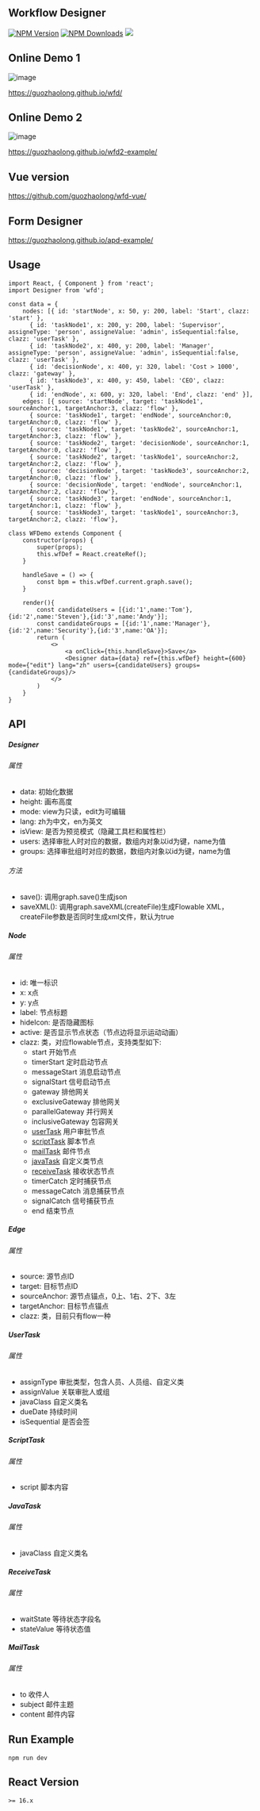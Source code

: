 ## Workflow Designer

[![NPM Version](http://img.shields.io/npm/v/wfd.svg?style=flat)](https://www.npmjs.org/package/wfd)
[![NPM Downloads](https://img.shields.io/npm/dm/wfd.svg?style=flat)](https://www.npmjs.org/package/wfd)
![](https://img.shields.io/badge/license-MIT-000000.svg)

## Online Demo 1
![image](https://github.com/guozhaolong/wfd/raw/master/example/snapshots/1.jpg)

https://guozhaolong.github.io/wfd/

## Online Demo 2
![image](https://github.com/guozhaolong/wfd/raw/master/example/snapshots/2.jpg)

https://guozhaolong.github.io/wfd2-example/

## Vue version
https://github.com/guozhaolong/wfd-vue/

## Form Designer
https://guozhaolong.github.io/apd-example/

## Usage
```
import React, { Component } from 'react';
import Designer from 'wfd';

const data = {
    nodes: [{ id: 'startNode', x: 50, y: 200, label: 'Start', clazz: 'start' },
      { id: 'taskNode1', x: 200, y: 200, label: 'Supervisor', assigneType: 'person', assigneValue: 'admin', isSequential:false, clazz: 'userTask' },
      { id: 'taskNode2', x: 400, y: 200, label: 'Manager', assigneType: 'person', assigneValue: 'admin', isSequential:false, clazz: 'userTask' },
      { id: 'decisionNode', x: 400, y: 320, label: 'Cost > 1000', clazz: 'gateway' },
      { id: 'taskNode3', x: 400, y: 450, label: 'CEO', clazz: 'userTask' },
      { id: 'endNode', x: 600, y: 320, label: 'End', clazz: 'end' }],
    edges: [{ source: 'startNode', target: 'taskNode1', sourceAnchor:1, targetAnchor:3, clazz: 'flow' },
      { source: 'taskNode1', target: 'endNode', sourceAnchor:0, targetAnchor:0, clazz: 'flow' },
      { source: 'taskNode1', target: 'taskNode2', sourceAnchor:1, targetAnchor:3, clazz: 'flow' },
      { source: 'taskNode2', target: 'decisionNode', sourceAnchor:1, targetAnchor:0, clazz: 'flow' },
      { source: 'taskNode2', target: 'taskNode1', sourceAnchor:2, targetAnchor:2, clazz: 'flow' },
      { source: 'decisionNode', target: 'taskNode3', sourceAnchor:2, targetAnchor:0, clazz: 'flow' },
      { source: 'decisionNode', target: 'endNode', sourceAnchor:1, targetAnchor:2, clazz: 'flow'},
      { source: 'taskNode3', target: 'endNode', sourceAnchor:1, targetAnchor:1, clazz: 'flow' },
      { source: 'taskNode3', target: 'taskNode1', sourceAnchor:3, targetAnchor:2, clazz: 'flow'},

class WFDemo extends Component {
    constructor(props) {
        super(props);
        this.wfDef = React.createRef();
    }
    
    handleSave = () => {
        const bpm = this.wfDef.current.graph.save();
    }
      
    render(){
        const candidateUsers = [{id:'1',name:'Tom'},{id:'2',name:'Steven'},{id:'3',name:'Andy'}];
        const candidateGroups = [{id:'1',name:'Manager'},{id:'2',name:'Security'},{id:'3',name:'OA'}];
        return (
            <>
                <a onClick={this.handleSave}>Save</a>
                <Designer data={data} ref={this.wfDef} height={600} mode={"edit"} lang="zh" users={candidateUsers} groups={candidateGroups}/>
            </>
        )
    }
}
```
## API
##### Designer
###### 属性
* data: 初始化数据
* height: 画布高度
* mode: view为只读，edit为可编辑
* lang: zh为中文，en为英文
* isView: 是否为预览模式（隐藏工具栏和属性栏）
* users: 选择审批人时对应的数据，数组内对象以id为键，name为值
* groups: 选择审批组时对应的数据，数组内对象以id为键，name为值

###### 方法
* save(): 调用graph.save()生成json
* saveXML(): 调用graph.saveXML(createFile)生成Flowable XML，createFile参数是否同时生成xml文件，默认为true

##### Node
###### 属性
* id: 唯一标识
* x: x点
* y: y点
* label: 节点标题
* hideIcon: 是否隐藏图标  
* active: 是否显示节点状态（节点边将显示运动动画）
* clazz: 类，对应flowable节点，支持类型如下:
    * start 开始节点
    * timerStart 定时启动节点
    * messageStart 消息启动节点
    * signalStart 信号启动节点
    * gateway 排他网关
    * exclusiveGateway 排他网关
    * parallelGateway 并行网关
    * inclusiveGateway 包容网关
    * [userTask](#UserTask) 用户审批节点
    * [scriptTask](#ScriptTask) 脚本节点
    * [mailTask](#MailTask) 邮件节点
    * [javaTask](#JavaTask) 自定义类节点
    * [receiveTask](#ReceiveTask) 接收状态节点
    * timerCatch 定时捕获节点
    * messageCatch 消息捕获节点
    * signalCatch 信号捕获节点
    * end 结束节点
    
##### Edge
###### 属性
* source: 源节点ID
* target: 目标节点ID
* sourceAnchor: 源节点锚点，0上、1右、2下、3左
* targetAnchor: 目标节点锚点
* clazz: 类，目前只有flow一种

##### UserTask
###### 属性
* assignType 审批类型，包含人员、人员组、自定义类
* assignValue 关联审批人或组
* javaClass 自定义类名
* dueDate 持续时间
* isSequential 是否会签

##### ScriptTask
###### 属性
* script 脚本内容

##### JavaTask
###### 属性
* javaClass 自定义类名

##### ReceiveTask
###### 属性
* waitState 等待状态字段名
* stateValue 等待状态值

##### MailTask
###### 属性
* to 收件人
* subject 邮件主题
* content 邮件内容

## Run Example
```
npm run dev
```

## React Version
```
>= 16.x
```
